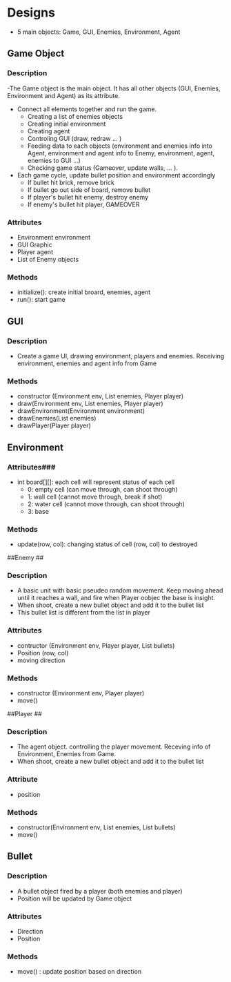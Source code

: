 # Designs #
 - 5 main objects: Game, GUI, Enemies, Environment, Agent

## Game Object ##

### Description ###
-The Game object is the main object. It has all other objects (GUI, Enemies, Environment and Agent) as its attribute.
- Connect all elements together and run the game.
  + Creating a list of enemies objects
  + Creating initial environment
  + Creating agent
  + Controling GUI (draw, redraw ... )
  + Feeding data to each objects (environment and enemies info into Agent, environment and agent info to Enemy, environment, agent, enemies to GUI ...)
  + Checking game status (Gameover, update walls, ... ).
- Each game cycle, update bullet position and environment accordingly
  + If bullet hit brick, remove brick
  + If bullet go out side of board, remove bullet
  + If player's bullet hit enemy, destroy enemy
  + If enemy's bullet hit player, GAMEOVER

### Attributes ###
- Environment environment
- GUI Graphic
- Player agent
- List of Enemy objects

### Methods ###
- initialize(): create initial broard, enemies, agent
- run(): start game

## GUI ##

### Description ###
- Create a game UI, drawing environment, players and enemies. Receiving environment, enemies and agent info from Game

### Methods ###
- constructor (Environment env, List<Enemy> enemies, Player player)
- draw(Environment env, List<Enemy> enemies, Player player)
- drawEnvironment(Environment environment)
- drawEnemies(List<Enemy> enemies)
- drawPlayer(Player player)

## Environment ##

### Attributes###
- int board[][]: each cell will represent status of each cell
  + 0: empty cell (can move through, can shoot through)
  + 1: wall cell (cannot move through, break if shot)
  + 2: water cell (cannot move through, can shoot through)
  + 3: base

### Methods ###
- update(row, col): changing status of cell (row, col) to destroyed

##Enemy ##

### Description ###
- A basic unit with basic pseudeo random movement. Keep moving ahead until it reaches a wall, and fire when Player oobjec the base is insight. 
- When shoot, create a new bullet object and add it to the bullet list
- This bullet list is different from the list in player

### Attributes ###
- contructor (Environment env, Player player, List<Bullet> bullets) 
- Position (row, col)
- moving direction

### Methods ###
- constructor (Environment env, Player player)
- move()

##Player ##

### Description ###
- The agent object. controlling the player movement. Receving info of Environment, Enemies from Game.
- When shoot, create a new bullet object and add it to the bullet list

### Attribute ###
- position

### Methods ###
- constructor(Environment env, List<Enemy> enemies, List<Bullet> bullets)
- move()

## Bullet ##

### Description ###
- A bullet object fired by a player (both enemies and player)
- Position will be updated by Game object

### Attributes ###
- Direction
- Position

### Methods ###
- move() : update position based on direction
